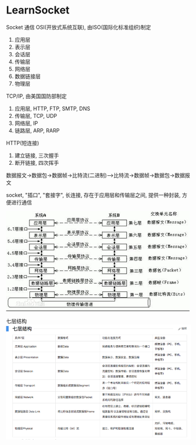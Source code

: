 # LearnSocket
Socket 通信
 OSI(开放式系统互联), 由ISO(国际化标准组织)制定  
 1. 应用层  
 2. 表示层  
 3. 会话层  
 4. 传输层  
 5. 网络层  
 6. 数据链接层  
 7. 物理层  
  
 TCP/IP, 由美国国防部制定  
 1. 应用层, HTTP, FTP, SMTP, DNS  
 2. 传输层, TCP, UDP  
 3. 网络层, IP  
 4. 链路层, ARP, RARP  
  
 HTTP(短连接)  
 1. 建立链接, 三次握手  
 2. 断开链接, 四次挥手  
  
 数据报文->数据包->数据帧->比特流(二进制)-->比特流->数据帧->数据包->数据报文  
  
 socket, "插口", "套接字", 长连接, 存在于应用层和传输层之间, 提供一种封装, 方便进行通信  

![image](https://github.com/MrXCQ/LearnSocket/blob/master/readMe/OSI.jpg)

七层结构
![image](https://github.com/MrXCQ/LearnSocket/blob/master/readMe/seven.png)
